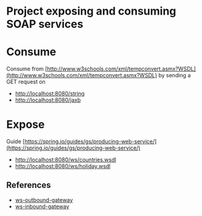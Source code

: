 # Project exposing  and consuming SOAP services

# Consume
Consume from [http://www.w3schools.com/xml/tempconvert.asmx?WSDL](http://www.w3schools.com/xml/tempconvert.asmx?WSDL) by sending a GET request on
- [http://localhost:8080/string](http://localhost:8080/string)
- [http://localhost:8080/jaxb](http://localhost:8080/jaxb)

# Expose
Guide [https://spring.io/guides/gs/producing-web-service/](https://spring.io/guides/gs/producing-web-service/)
- [http://localhost:8080/ws/countries.wsdl](http://localhost:8080/ws/countries.wsdl)
- [http://localhost:8080/ws/holiday.wsdl](http://localhost:8080/ws/holiday.wsdl)

## References
- [ws-outbound-gateway](https://github.com/spring-projects/spring-integration-samples/blob/master/basic/ws-outbound-gateway)
- [ws-inbound-gateway](https://github.com/spring-projects/spring-integration-samples/tree/master/basic/ws-inbound-gateway)
